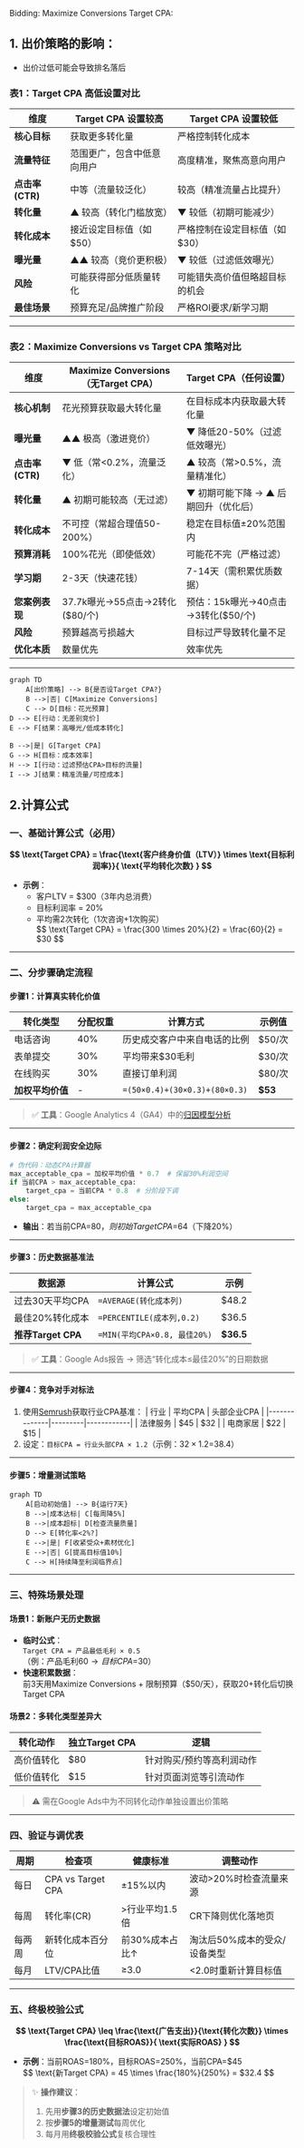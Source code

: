 Bidding: 
Maximize Conversions
Target CPA:
## 1. 出价策略的影响：
 - 出价过低可能会导致排名落后
### 表1：Target CPA 高低设置对比
| **维度**         | **Target CPA 设置较高**                | **Target CPA 设置较低**                |
|------------------|---------------------------------------|----------------------------------------|
| **核心目标**     | 获取更多转化量                          | 严格控制转化成本                       |
| **流量特征**     | 范围更广，包含中低意向用户               | 高度精准，聚焦高意向用户                |
| **点击率(CTR)**  | 中等（流量较泛化）                      | 较高（精准流量占比提升）                |
| **转化量**       | ▲ 较高（转化门槛放宽）                  | ▼ 较低（初期可能减少）                  |
| **转化成本**     | 接近设定目标值（如$50）                 | 严格控制在设定目标值（如$30）           |
| **曝光量**       | ▲▲ 较高（竞价更积极）                  | ▼ 较低（过滤低效曝光）                 |
| **风险**         | 可能获得部分低质量转化                  | 可能错失高价值但略超目标的机会          |
| **最佳场景**     | 预算充足/品牌推广阶段                   | 严格ROI要求/新学习期                   |

---

### 表2：Maximize Conversions vs Target CPA 策略对比
| **维度**         | **Maximize Conversions（无Target CPA）** | **Target CPA（任何设置）**             |
|------------------|------------------------------------------|----------------------------------------|
| **核心机制**     | 花光预算获取最大转化量                    | 在目标成本内获取最大转化量              |
| **曝光量**       | ▲▲ 极高（激进竞价）                      | ▼ 降低20-50%（过滤低效曝光）           |
| **点击率(CTR)**  | ▼ 低（常<0.2%，流量泛化）                | ▲ 较高（常>0.5%，流量精准化）          |
| **转化量**       | ▲ 初期可能较高（无过滤）                  | ▼ 初期可能下降 → ▲ 后期回升（优化后）   |
| **转化成本**     | 不可控（常超合理值50-200%）              | 稳定在目标值±20%范围内                 |
| **预算消耗**     | 100%花光（即使低效）                     | 可能花不完（严格过滤）                  |
| **学习期**       | 2-3天（快速花钱）                        | 7-14天（需积累优质数据）                |
| **您案例表现**   | 37.7k曝光→55点击→2转化($80/个)           | 预估：15k曝光→40点击→3转化($50/个)      |
| **风险**         | 预算越高亏损越大                          | 目标过严导致转化量不足                  |
| **优化本质**     | 数量优先                                  | 效率优先                                |

---

```mermaid
graph TD
    A[出价策略] --> B{是否设Target CPA?}
    B -->|否| C[Maximize Conversions]
    C --> D[目标：花光预算]
D --> E[行动：无差别竞价]
E --> F[结果：高曝光/低成本转化]

B -->|是| G[Target CPA]
G --> H[目标：成本效率]
H --> I[行动：过滤预估CPA>目标的流量]
I --> J[结果：精准流量/可控成本]
```
## 2.计算公式

### 一、基础计算公式（必用）
**$$ \text{Target CPA} = \frac{\text{客户终身价值（LTV）} \times \text{目标利润率}}{ \text{平均转化次数} } $$**
* **示例**：
    - 客户LTV = $300（3年内总消费）
    - 目标利润率 = 20%
    - 平均需2次转化（1次咨询+1次购买）  
      $$ \text{Target CPA} = \frac{300 \times 20\%}{2} = \frac{60}{2} = $30 $$

---

### 二、分步骤确定流程
#### 步骤1：计算真实转化价值
| 转化类型       | 分配权重 | 计算方式                     | 示例值  |
|----------------|----------|----------------------------|---------|
| 电话咨询       | 40%      | 历史成交客户中来自电话的比例 | $50/次 |
| 表单提交       | 30%      | 平均带来$30毛利             | $30/次 |
| 在线购买       | 30%      | 直接订单利润                | $80/次 |
| **加权平均价值** | -        | `=(50×0.4)+(30×0.3)+(80×0.3)` | **$53** |

> ✅ **工具**：Google Analytics 4（GA4）中的[归因模型分析](https://analytics.google.com/)

---

#### 步骤2：确定利润安全边际
```python
# 伪代码：动态CPA计算器
max_acceptable_cpa = 加权平均价值 * 0.7  # 保留30%利润空间
if 当前CPA > max_acceptable_cpa:
    target_cpa = 当前CPA * 0.8  # 分阶段下调
else:
    target_cpa = max_acceptable_cpa
```
* **输出**：若当前CPA=$80，则初始Target CPA=$64（下降20%）

---

#### 步骤3：历史数据基准法
| 数据源               | 计算公式                     | 示例   |
|----------------------|----------------------------|--------|
| 过去30天平均CPA      | `=AVERAGE(转化成本列)`      | $48.2  |
| 最佳20%转化成本      | `=PERCENTILE(成本列,0.2)`   | $36.5  |
| **推荐Target CPA**   | `=MIN(平均CPA×0.8, 最佳20%)` | **$36.5** |

> ✅ **工具**：Google Ads报告 → 筛选“转化成本≤最佳20%”的日期数据

---

#### 步骤4：竞争对手对标法
1. 使用[Semrush](https://www.semrush.com/)获取行业CPA基准：
   | 行业         | 平均CPA | 头部企业CPA |
   |--------------|---------|------------|
   | 法律服务     | $45     | $32        |
   | 电商家居     | $22     | $15        |
2. 设定：`目标CPA = 行业头部CPA × 1.2`（示例：$32×1.2=$38.4）

---

#### 步骤5：增量测试策略
```mermaid
graph TD
    A[启动初始值] --> B{运行7天}
    B -->|成本达标| C[每周降5%]
    B -->|成本超标| D[检查流量质量]
    D --> E[转化率<2%?]
    E -->|是| F[收紧受众+素材优化]
    E -->|否| G[提高目标值10%]
    C --> H[持续降至利润临界点]
```

---

### 三、特殊场景处理
#### 场景1：新账户无历史数据
- **临时公式**：  
  `Target CPA = 产品最低毛利 × 0.5`  
  （例：产品毛利$60 → 目标CPA=$30）
- **快速积累数据**：  
  前3天用Maximize Conversions + 限制预算（$50/天），获取20+转化后切换Target CPA

#### 场景2：多转化类型差异大
| 转化动作   | 独立Target CPA | 逻辑                          |
|------------|----------------|-----------------------------|
| 高价值转化 | $80            | 针对购买/预约等高利润动作       |
| 低价值转化 | $15            | 针对页面浏览等引流动作          |
> ⚠️ 需在Google Ads中为不同转化动作单独设置出价策略

---

### 四、验证与调优表
| 周期   | 检查项                  | 健康标准         | 调整动作                     |
|--------|------------------------|----------------|----------------------------|
| 每日   | CPA vs Target CPA      | ±15%以内       | 波动>20%时检查流量来源       |
| 每周   | 转化率(CR)             | >行业平均1.5倍 | CR下降则优化落地页           |
| 每两周 | 新转化成本百分位       | 前30%成本占比↑ | 淘汰后50%成本的受众/设备类型 |
| 每月   | LTV/CPA比值            | ≥3.0           | <2.0时重新计算目标值         |

---

### 五、终极校验公式
**$$ \text{Target CPA} \leq \frac{\text{广告支出}}{\text{转化次数}} \times \frac{\text{目标ROAS}}{ \text{实际ROAS} } $$**
* **示例**：当前ROAS=180%，目标ROAS=250%，当前CPA=$45  
  $$ \text{新Target CPA} = 45 \times \frac{180\%}{250\%} = $32.4 $$

> ✨ **操作建议**：
> 1. 先用**步骤3的历史数据法**设定初始值
> 2. 按**步骤5的增量测试**每周优化
> 3. 每月用**终极校验公式**复核合理性